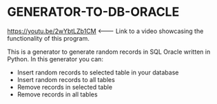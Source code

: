 # GENERATOR-TO-DB-ORACLE
https://youtu.be/2wYbtLZb1CM <--- Link to a video showcasing the functionality of this program.

This is a generator to generate random records in SQL Oracle written in Python.
In this generator you can:
  - Insert random records to selected table in your database
  - Insert random records to all tables
  - Remove records in selected table
  - Remove records in all tables
